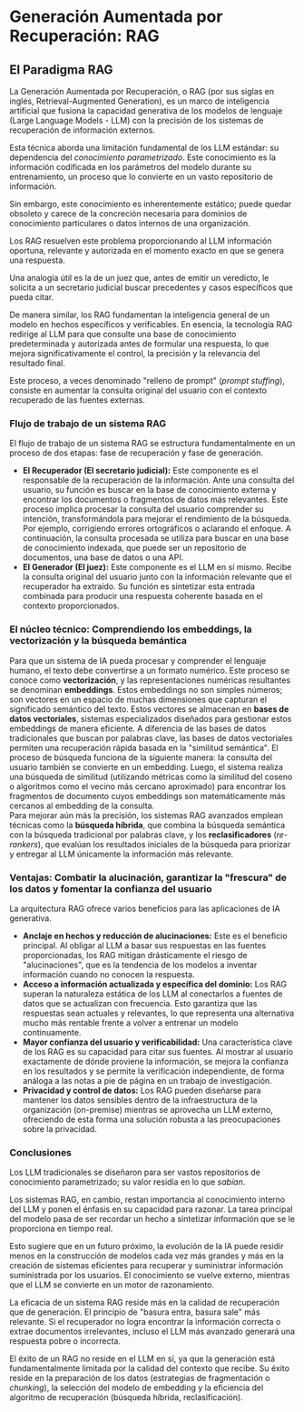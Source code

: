 # **Generación Aumentada por Recuperación: RAG**

## **El Paradigma RAG**

La Generación Aumentada por Recuperación, o RAG (por sus siglas en inglés, Retrieval-Augmented Generation), es un marco de inteligencia artificial que fusiona la capacidad generativa de los modelos de lenguaje (Large Language Models - LLM) con la precisión de los sistemas de recuperación de información externos.

Esta técnica aborda una limitación fundamental de los LLM estándar: su dependencia del *conocimiento parametrizado*. Este conocimiento es la información codificada en los parámetros del modelo durante su entrenamiento, un proceso que lo convierte en un vasto repositorio de información.

Sin embargo, este conocimiento es inherentemente estático; puede quedar obsoleto y carece de la concreción necesaria para dominios de conocimiento particulares o datos internos de una organización.

Los RAG resuelven este problema proporcionando al LLM información oportuna, relevante y autorizada en el momento exacto en que se genera una respuesta.

Una analogía útil es la de un juez que, antes de emitir un veredicto, le solicita a un secretario judicial buscar precedentes y casos específicos que pueda citar.

De manera similar, los RAG fundamentan la inteligencia general de un modelo en hechos específicos y verificables. En esencia, la tecnología RAG redirige al LLM para que consulte una base de conocimiento predeterminada y autorizada antes de formular una respuesta, lo que mejora significativamente el control, la precisión y la relevancia del resultado final.

Este proceso, a veces denominado "relleno de prompt" (*prompt stuffing*), consiste en aumentar la consulta original del usuario con el contexto recuperado de las fuentes externas.

### **Flujo de trabajo de un sistema RAG**

El flujo de trabajo de un sistema RAG se estructura fundamentalmente en un proceso de dos etapas: fase de recuperación y fase de generación.

* **El Recuperador (El secretario judicial):** Este componente es el responsable de la recuperación de la información. Ante una consulta del usuario, su función es buscar en la base de conocimiento externa y encontrar los documentos o fragmentos de datos más relevantes. Este proceso implica  procesar la consulta del usuario comprender su intención, transformándola para mejorar el rendimiento de la búsqueda. Por ejemplo, corrigiendo errores ortográficos o aclarando el enfoque. A continuación, la consulta procesada se utiliza para buscar en una base de conocimiento indexada, que puede ser un repositorio de documentos, una base de datos o una API.
* **El Generador (El juez):** Este componente es el LLM en sí mismo. Recibe la consulta original del usuario junto con la información relevante que el recuperador ha extraído. Su función es sintetizar esta entrada combinada para producir una respuesta coherente basada en el contexto proporcionados.

### **El núcleo técnico: Comprendiendo los embeddings, la vectorización y la búsqueda bemántica**

Para que un sistema de IA pueda procesar y comprender el lenguaje humano, el texto debe convertirse a un formato numérico. Este proceso se conoce como **vectorización**, y las representaciones numéricas resultantes se denominan **embeddings**. Estos embeddings no son simples números; son vectores en un espacio de muchas dimensiones que capturan el significado semántico del texto.
Estos vectores se almacenan en **bases de datos vectoriales**, sistemas especializados diseñados para gestionar estos embeddings de manera eficiente. A diferencia de las bases de datos tradicionales que buscan por palabras clave, las bases de datos vectoriales permiten una recuperación rápida basada en la "similitud semántica". El proceso de búsqueda funciona de la siguiente manera: la consulta del usuario también se convierte en un embedding. Luego, el sistema realiza una búsqueda de similitud (utilizando métricas como la similitud del coseno o algoritmos como el vecino más cercano aproximado) para encontrar los fragmentos de documento cuyos embeddings son matemáticamente más cercanos al embedding de la consulta.  
Para mejorar aún más la precisión, los sistemas RAG avanzados emplean técnicas como la **búsqueda híbrida**, que combina la búsqueda semántica con la búsqueda tradicional por palabras clave, y los **reclasificadores** (*re-rankers*), que evalúan los resultados iniciales de la búsqueda para priorizar y entregar al LLM únicamente la información más relevante.

### **Ventajas: Combatir la alucinación, garantizar la "frescura" de los datos y fomentar la confianza del usuario**

La arquitectura RAG ofrece varios beneficios para las aplicaciones de IA generativa.

* **Anclaje en hechos y reducción de alucinaciones:** Este es el beneficio principal. Al obligar al LLM a basar sus respuestas en las fuentes proporcionadas, los RAG mitigan drásticamente el riesgo de "alucinaciones", que es la tendencia de los modelos a inventar información cuando no conocen la respuesta.
* **Acceso a información actualizada y específica del dominio:** Los RAG superan la naturaleza estática de los LLM al conectarlos a fuentes de datos que se actualizan con frecuencia. Esto garantiza que las respuestas sean actuales y relevantes, lo que representa una alternativa mucho más rentable frente a volver a entrenar un modelo continuamente.
* **Mayor confianza del usuario y verificabilidad:** Una característica clave de los RAG es su capacidad para citar sus fuentes. Al mostrar al usuario exactamente de dónde proviene la información, se mejora la confianza en los resultados y se permite la verificación independiente, de forma análoga a las notas a pie de página en un trabajo de investigación. 
* **Privacidad y control de datos:** Los RAG pueden diseñarse para mantener los datos sensibles dentro de la infraestructura de la organización (on-premise) mientras se aprovecha un LLM externo, ofreciendo de esta forma  una solución robusta a las preocupaciones sobre la privacidad.

### **Conclusiones**
Los LLM tradicionales se diseñaron para ser vastos repositorios de conocimiento parametrizado; su valor residía en lo que *sabían*.

Los sistemas RAG, en cambio, restan importancia al conocimiento interno del LLM y ponen el énfasis en su capacidad para razonar. La tarea principal del modelo pasa de ser recordar un hecho a sintetizar información que se le proporciona en tiempo real.

Esto sugiere que en un futuro próximo, la evolución de la IA puede residir menos en la construcción de modelos cada vez más grandes y más en la creación de sistemas eficientes para recuperar y suministrar información suministrada por los usuarios. El conocimiento se vuelve externo, mientras que el LLM se convierte en un motor de razonamiento.

La eficacia de un sistema RAG reside más en la calidad de recuperación que de generación. El principio de "basura entra, basura sale" más relevante. Si el recuperador no logra encontrar la información correcta o extrae documentos irrelevantes, incluso el LLM más avanzado generará una respuesta pobre o incorrecta.

El éxito de un RAG no reside en el LLM en sí, ya que la generación está fundamentalmente limitada por la calidad del contexto que recibe. Su éxito reside en la preparación de los datos (estrategias de fragmentación o *chunking*), la selección del modelo de embedding y la eficiencia del algoritmo de recuperación (búsqueda híbrida, reclasificación).